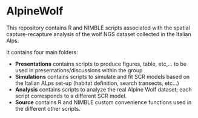# AlpineWolf

This repository contains R and NIMBLE scripts associated with the spatial capture-recapture analysis of the wolf NGS dataset collected in the Italian Alps.

It contains four main folders:
  - **Presentations** contains scripts to produce figures, table, etc,... to be used in presentations/discussions within the group
  - **Simulations** contains scripts to simulate and fit SCR models based on the Italian ALps set-up (habitat definition, search transects, etc...) 
  - **Analysis** contains scripts to analyze the real Alpine Wolf dataset; each script corresponds to a different SCR model.
  - **Source** contains R and NIMBLE custom convenience functions used in the different other scripts.
